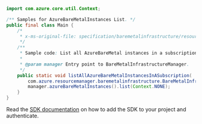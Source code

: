 ```java
import com.azure.core.util.Context;

/** Samples for AzureBareMetalInstances List. */
public final class Main {
    /*
     * x-ms-original-file: specification/baremetalinfrastructure/resource-manager/Microsoft.BareMetalInfrastructure/stable/2021-08-09/examples/AzureBareMetalInstances_ListBySubscription.json
     */
    /**
     * Sample code: List all AzureBareMetal instances in a subscription.
     *
     * @param manager Entry point to BareMetalInfrastructureManager.
     */
    public static void listAllAzureBareMetalInstancesInASubscription(
        com.azure.resourcemanager.baremetalinfrastructure.BareMetalInfrastructureManager manager) {
        manager.azureBareMetalInstances().list(Context.NONE);
    }
}
```

Read the [SDK documentation](https://github.com/Azure/azure-sdk-for-java/blob/azure-resourcemanager-baremetalinfrastructure_1.0.0-beta.1/sdk/baremetalinfrastructure/azure-resourcemanager-baremetalinfrastructure/README.md) on how to add the SDK to your project and authenticate.
